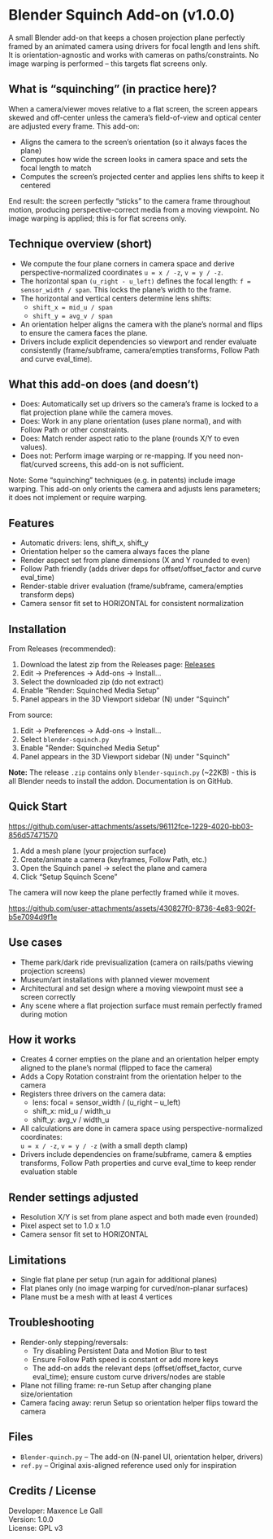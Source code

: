 # Blender Squinch Add-on (v1.0.0)

A small Blender add-on that keeps a chosen projection plane perfectly framed by an animated camera using drivers for focal length and lens shift. It is orientation-agnostic and works with cameras on paths/constraints. No image warping is performed – this targets flat screens only.

## What is “squinching” (in practice here)?

When a camera/viewer moves relative to a flat screen, the screen appears skewed and off-center unless the camera’s field-of-view and optical center are adjusted every frame. This add-on:
- Aligns the camera to the screen’s orientation (so it always faces the plane)
- Computes how wide the screen looks in camera space and sets the focal length to match
- Computes the screen’s projected center and applies lens shifts to keep it centered

End result: the screen perfectly “sticks” to the camera frame throughout motion, producing perspective-correct media from a moving viewpoint. No image warping is applied; this is for flat screens only.

## Technique overview (short)

- We compute the four plane corners in camera space and derive perspective-normalized coordinates `u = x / -z`, `v = y / -z`.
- The horizontal span `(u_right - u_left)` defines the focal length: `f = sensor_width / span`. This locks the plane’s width to the frame.
- The horizontal and vertical centers determine lens shifts:
  - `shift_x = mid_u / span`
  - `shift_y = avg_v / span`
- An orientation helper aligns the camera with the plane’s normal and flips to ensure the camera faces the plane.
- Drivers include explicit dependencies so viewport and render evaluate consistently (frame/subframe, camera/empties transforms, Follow Path and curve eval_time).

## What this add-on does (and doesn’t)

- Does: Automatically set up drivers so the camera’s frame is locked to a flat projection plane while the camera moves.
- Does: Work in any plane orientation (uses plane normal), and with Follow Path or other constraints.
- Does: Match render aspect ratio to the plane (rounds X/Y to even values).
- Does not: Perform image warping or re-mapping. If you need non-flat/curved screens, this add-on is not sufficient.

Note: Some “squinching” techniques (e.g. in patents) include image warping. This add-on only orients the camera and adjusts lens parameters; it does not implement or require warping.

## Features

- Automatic drivers: lens, shift_x, shift_y
- Orientation helper so the camera always faces the plane
- Render aspect set from plane dimensions (X and Y rounded to even)
- Follow Path friendly (adds driver deps for offset/offset_factor and curve eval_time)
- Render-stable driver evaluation (frame/subframe, camera/empties transform deps)
- Camera sensor fit set to HORIZONTAL for consistent normalization

## Installation

From Releases (recommended):
1) Download the latest zip from the Releases page: [Releases](https://github.com/mle-gall/blender-squinch/releases)  
2) Edit → Preferences → Add-ons → Install…  
3) Select the downloaded zip (do not extract)  
4) Enable “Render: Squinched Media Setup”  
5) Panel appears in the 3D Viewport sidebar (N) under “Squinch”

From source:
1) Edit → Preferences → Add-ons → Install…  
2) Select `blender-squinch.py`  
3) Enable "Render: Squinched Media Setup"  
4) Panel appears in the 3D Viewport sidebar (N) under "Squinch"

**Note:** The release `.zip` contains only `blender-squinch.py` (~22KB) - this is all Blender needs to install the addon. Documentation is on GitHub.

## Quick Start

https://github.com/user-attachments/assets/96112fce-1229-4020-bb03-856d57471570

1) Add a mesh plane (your projection surface)  
2) Create/animate a camera (keyframes, Follow Path, etc.)  
3) Open the Squinch panel → select the plane and camera  
4) Click “Setup Squinch Scene”

The camera will now keep the plane perfectly framed while it moves.

https://github.com/user-attachments/assets/430827f0-8736-4e83-902f-b5e7094d9f1e

## Use cases

- Theme park/dark ride previsualization (camera on rails/paths viewing projection screens)
- Museum/art installations with planned viewer movement
- Architectural and set design where a moving viewpoint must see a screen correctly
- Any scene where a flat projection surface must remain perfectly framed during motion

## How it works

- Creates 4 corner empties on the plane and an orientation helper empty aligned to the plane’s normal (flipped to face the camera)  
- Adds a Copy Rotation constraint from the orientation helper to the camera  
- Registers three drivers on the camera data:
  - lens: focal = sensor_width / (u_right – u_left)
  - shift_x: mid_u / width_u
  - shift_y: avg_v / width_u  
- All calculations are done in camera space using perspective-normalized coordinates:  
  `u = x / -z`, `v = y / -z` (with a small depth clamp)  
- Drivers include dependencies on frame/subframe, camera & empties transforms, Follow Path properties and curve eval_time to keep render evaluation stable

## Render settings adjusted

- Resolution X/Y is set from plane aspect and both made even (rounded)  
- Pixel aspect set to 1.0 x 1.0  
- Camera sensor fit set to HORIZONTAL

## Limitations

- Single flat plane per setup (run again for additional planes)  
- Flat planes only (no image warping for curved/non-planar surfaces)  
- Plane must be a mesh with at least 4 vertices

## Troubleshooting

- Render-only stepping/reversals:
  - Try disabling Persistent Data and Motion Blur to test
  - Ensure Follow Path speed is constant or add more keys
  - The add-on adds the relevant deps (offset/offset_factor, curve eval_time); ensure custom curve drivers/nodes are stable
- Plane not filling frame: re-run Setup after changing plane size/orientation  
- Camera facing away: rerun Setup so orientation helper flips toward the camera

## Files

- `Blender-quinch.py` – The add-on (N-panel UI, orientation helper, drivers)  
- `ref.py` – Original axis-aligned reference used only for inspiration

## Credits / License

Developer: Maxence Le Gall  
Version: 1.0.0  
License: GPL v3
